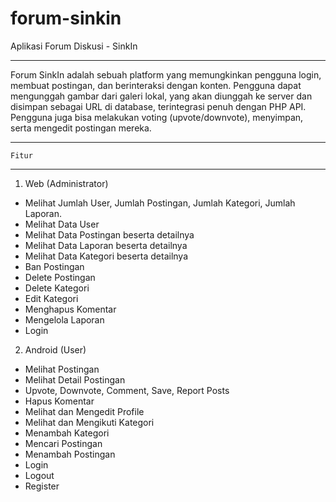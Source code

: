 # forum-sinkin
Aplikasi Forum Diskusi - SinkIn

----------------------
Forum SinkIn adalah sebuah platform yang memungkinkan pengguna login,
membuat postingan, dan berinteraksi dengan konten. Pengguna dapat mengunggah
gambar dari galeri lokal, yang akan diunggah ke server dan disimpan
sebagai URL di database, terintegrasi penuh dengan  PHP API.
Pengguna juga bisa melakukan voting (upvote/downvote), menyimpan,
serta mengedit postingan mereka.

----------------------
	Fitur
----------------------
1. Web (Administrator)
  - Melihat Jumlah User, Jumlah Postingan, Jumlah Kategori, Jumlah Laporan.
  - Melihat Data User
  - Melihat Data Postingan beserta detailnya
  - Melihat Data Laporan beserta detailnya
  - Melihat Data Kategori beserta detailnya
  - Ban Postingan
  - Delete Postingan
  - Delete Kategori
  - Edit Kategori
  - Menghapus Komentar
  - Mengelola Laporan
  - Login

2. Android (User)
  - Melihat Postingan
  - Melihat Detail Postingan
  - Upvote, Downvote, Comment, Save, Report Posts
  - Hapus Komentar
  - Melihat dan Mengedit Profile
  - Melihat dan Mengikuti Kategori
  - Menambah Kategori
  - Mencari Postingan
  - Menambah Postingan
  - Login
  - Logout
  - Register
